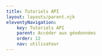 ```yaml
---
title: Tutoriels API
layout: layouts/parent.njk
eleventyNavigation:
    key: Tutoriels API
    parent: Accéder aux géodonnées
    order: 12
    nav: utilisateur
---
```

